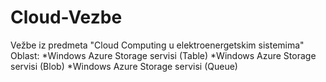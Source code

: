 # Cloud-Vezbe
Vežbe iz predmeta "Cloud Computing u elektroenergetskim sistemima"
Oblast: *Windows Azure Storage servisi (Table) 
        *Windows Azure Storage servisi (Blob)
        *Windows Azure Storage servisi (Queue)
